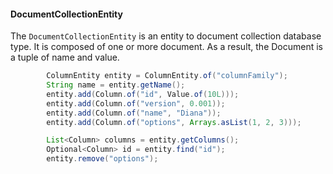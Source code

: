 #### DocumentCollectionEntity

The `DocumentCollectionEntity` is an entity to document collection database type. It is composed of one or more document. As a result, the Document is a tuple of name and value.

```java
        ColumnEntity entity = ColumnEntity.of("columnFamily");
        String name = entity.getName();
        entity.add(Column.of("id", Value.of(10L)));
        entity.add(Column.of("version", 0.001));
        entity.add(Column.of("name", "Diana"));
        entity.add(Column.of("options", Arrays.asList(1, 2, 3)));

        List<Column> columns = entity.getColumns();
        Optional<Column> id = entity.find("id");
        entity.remove("options");
```



